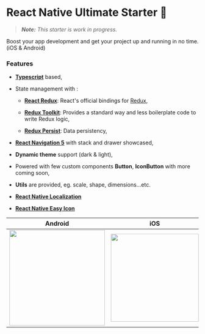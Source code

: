 # React Native Ultimate Starter 🎉
>*<b>Note:</b> This starter is work in progress.*

Boost your app development and get your project up and running in no time. (iOS & Android)

### Features



*  <b>[Typescript](https://github.com/microsoft/TypeScript)</b> based,

* State management with :
  * <b>[React Redux](https://react-redux.js.org/introduction/quick-start)</b>: React's official bindings for [Redux](https://redux.js.org/introduction/getting-started),

  * <b>[Redux Toolkit](https://redux-toolkit.js.org/introduction/quick-start)</b>: Provides a standard way and less boilerplate code to write Redux logic,

  * <b>[Redux Persist](https://github.com/rt2zz/redux-persist)</b>: Data persistency, 

* <b>[React Navigation 5](https://reactnavigation.org/docs/getting-started)</b> with stack and drawer showcased,
* <b>Dynamic theme</b> support (dark & light),
* Powered with few custom components <b>Button</b>, <b>IconButton</b> with more coming soon,
* <b>Utils</b> are provided, eg. scale, shape, dimensions...etc.
* <b>[React Native Localization](https://github.com/stefalda/ReactNativeLocalization)</b>
* <b>[React Native Easy Icon](https://github.com/NewBieBR/react-native-easy-icon)</b>


| Android                       | iOS                          |
| ----------------------------- | ----------------------------------- | 
| <img src="https://i.imgur.com/gCw3hZ1.gif" width="250" /> | <img src="https://i.imgur.com/cGFKBjW.gif" width="230" /> | 
